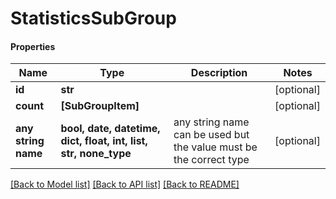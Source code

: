 # StatisticsSubGroup

#### Properties
Name | Type | Description | Notes
------------ | ------------- | ------------- | -------------
**id** | **str** |  | [optional] 
**count** | **[SubGroupItem]** |  | [optional] 
**any string name** | **bool, date, datetime, dict, float, int, list, str, none_type** | any string name can be used but the value must be the correct type | [optional]

[[Back to Model list]](../README.md#documentation-for-models) [[Back to API list]](../README.md#documentation-for-api-endpoints) [[Back to README]](../README.md)

